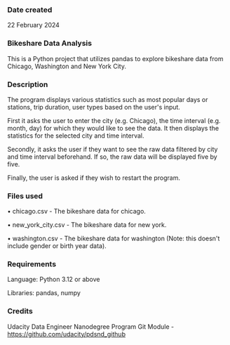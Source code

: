 ### Date created
22 February 2024

### Bikeshare Data Analysis
This is a Python project that utilizes pandas to explore bikeshare data from Chicago, Washington and New York City.

### Description
The program displays various statistics such as most popular days or stations, trip duration, user types based on the user's input.

First it asks the user to enter the city (e.g. Chicago), the time interval (e.g. month, day) for which they would like to see the data. It then displays the statistics for the selected city and time interval.

Secondly, it asks the user if they want to see the raw data filtered by city and time interval beforehand. If so, the raw data will be displayed five by five.

Finally, the user is asked if they wish to restart the program.

### Files used
• chicago.csv - The bikeshare data for chicago.

• new_york_city.csv - The bikeshare data for new york.

• washington.csv - The bikeshare data for washington (Note: this doesn't include gender or birth year data).

### Requirements
Language: Python 3.12 or above

Libraries: pandas, numpy

### Credits
Udacity Data Engineer Nanodegree Program Git Module - https://github.com/udacity/pdsnd_github